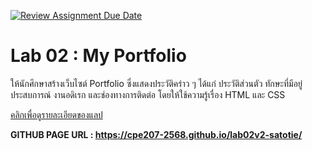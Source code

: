 [![Review Assignment Due Date](https://classroom.github.com/assets/deadline-readme-button-22041afd0340ce965d47ae6ef1cefeee28c7c493a6346c4f15d667ab976d596c.svg)](https://classroom.github.com/a/QYLfqUER)
# Lab 02 : My Portfolio

ให้นักศึกษาสร้างเว็บไซต์ Portfolio ซึ่งแสดงประวัติคร่าว ๆ ได้แก่ ประวัติส่วนตัว ทักษะที่มีอยู่ ประสบการณ์ งานอดิเรก และช่องทางการติดต่อ โดยให้ใช้ความรู้เรื่อง HTML และ CSS 

[คลิกเพื่อดูรายละเอียดของแลป](https://o365cmu-my.sharepoint.com/:b:/g/personal/dome_potikanond_cmu_ac_th/EQ6l9WirYQ5GhUBABHB5BiUBQNhFHbzaaUAxFSTsH_72uA?e=ED20AS)

 <strong>GITHUB PAGE URL : https://cpe207-2568.github.io/lab02v2-satotie/ </strong>
